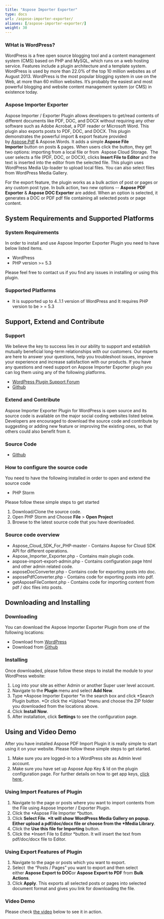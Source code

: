 ```yaml
---
title: "Aspose Importer Exporter"
type: docs
url: /aspose-importer-exporter/
aliases: [/aspose-importer-exporter/]
weight: 30
---
```


### WHat is WordPress?

WordPress is a free open source blogging tool and a content management system (CMS) based on PHP and MySQL, which runs on a web hosting service. Features include a plugin architecture and a template system. WordPress is used by more than 22.0% of the top 10 million websites as of August 2013. WordPress is the most popular blogging system in use on the Web, at more than 60 million websites. It’s probably the easiest and most powerful blogging and website content management system (or CMS) in existence today.

### Aspose Importer Exporter

Aspose Importer / Exporter Plugin allows developers to get/read contents of different documents like PDF, DOC, and DOCX without requiring any other software such as Adobe Acrobat, a PDF reader or Microsoft Word. This plugin also exports posts to PDF, DOC, and DOCX. This plugin demonstrates the powerful import & export feature provided by [Aspose.Pdf](http://www.aspose.com/pdf-component-suite.aspx) & Aspose.Words. It adds a simple **Aspose File Importer** button on posts & pages. When users click the button, they get two options: importing from a local file or from  Aspose Cloud Storage.  The user selects a file (PDF, DOC, or DOCX), clicks **Insert File to Editor** and the text is inserted into the editor from the selected file. This plugin uses WordPress Media Up-loader to upload local files. You can also select files from WordPress Media Gallery.

For the export feature, the plugin works as a bulk action of post or pages or any custom post type. In bulk action, two new options -- **Aspose PDF Exporter** & **Aspose DOC Exporter** are added. When an option is selected, it generates a DOC or PDF pdf file containing all selected posts or page content.

## System Requirements and Supported Platforms

### System Requirements

In order to install and use Aspose Importer Exporter Plugin you need to have below listed items.

- WordPress
- PHP version >= 5.3

Please feel free to contact us if you find any issues in installing or using this plugin.

### Supported Platforms

- It is supported up to 4..1.1 version of WordPress and It requires PHP version to be > = 5.3

## Support, Extend and Contribute

### Support

We believe the key to success lies in our ability to support and establish mutually beneficial long-term relationships with our customers. Our experts are here to answer your questions, help you troubleshoot issues, improve your experience and increase satisfaction with our products. If you have any questions and need support on Aspose Importer Exporter plugin you can log them using any of the following platforms.

- [WordPress Plugin Support Forum](https://wordpress.org/support/plugin/aspose-importer-exporter)
- [Github](https://github.com/asposeforcloud/Aspose_Cloud_for_WordPress/issues)

### Extend and Contribute

Aspose Importer Exporter Plugin for WordPress is open source and its source code is available on the major social coding websites listed below. Developers are encouraged to download the source code and contribute by suggesting or adding new feature or improving the existing ones, so that others could also benefit from it.

### Source Code

- [Github](https://github.com/asposeforcloud/Aspose_Cloud_for_WordPress)

### How to configure the source code

You need to have the following installed in order to open and extend the source code

- PHP Storm

Please follow these simple steps to get started

1. Download/Clone the source code.
1. Open PHP Storm and Choose **File** > **Open Project**
1. Browse to the latest source code that you have downloaded.

### Source code overview

- Aspose_Cloud_SDK_For_PHP-master - Contains Aspose for Cloud SDK API for different operations.
- Aspose_Importer_Exporter.php - Contains main plugin code.
- aspose-import-export-admin.php - Contains configuration page html and other admin related code.
- asposeDocConverter.php - Contains code for exporting posts into doc.
- asposePdfConverter.php - Contains code for exporting posts into pdf.
- getAsposeFileContent.php - Contains code for importing content from pdf / doc files into posts.

## Downloading and Installing

### Downloading

You can download the Aspose Importer Exporter Plugin from one of the following locations:

- Download from [WordPress](https://wordpress.org/plugins/aspose-importer-exporter/)
- Download from [Github](https://github.com/asposeforcloud/Aspose_Cloud_for_WordPress/releases/tag/6.0)

### Installing

Once downloaded, please follow these steps to install the module to your WordPress website:

1. Log into your site as either Admin or another Super user level account.
1. Navigate to the **Plugin** menu and select **Add New**.
1. Type \*Aspose Importer Exporter \*in the search box and click \*Search Plugin button. \*Or click the \*Upload \*menu and choose the ZIP folder you downloaded from the locations above.
1. Click **Install Now**.
1. After installation, click **Settings** to see the configuration page.

## Using and Video Demo

After you have installed Aspose PDF Import Plugin it is really simple to start using it on your website. Please follow these simple steps to get started.

1. Make sure you are logged-in to a WordPress site as Admin level account.
1. Make sure you have set up Aspose App Key & Id on the plugin configuration page. For further details on how to get app keys, [click here ](http://www.aspose.com/docs/display/totalcloud/Creating+a+New+App+and+Getting+App+Key).

### Using Import Features of Plugin

1. Navigate to the page or posts where you want to import contents from the File using Aspose Importer / Exporter Plugin.
1. Click the \*Aspose File Importer \*button.
1. Click **Select File**. **\*It will show WordPress Media Gallery on popup. Either upload a pdf/doc/docx file or choose from the \*Media Library**.
1. Click the **Use this file for Importing** button.
1. Click the \*Insert File to Editor \*button. It will insert the text from pdf/doc/docx file to Editor.

### Using Export Features of Plugin

1. Navigate to the page or posts which you want to export.
1. Select  the “Posts / Pages” you want to export and then select either **Aspose Export to DOC**or **Aspose Export to PDF** from **Bulk Actions**.
1. Click **Apply**.
   This exports all selected posts or pages into selected document format and gives you link for downloading the file.

### Video Demo

Please check [the video](https://www.youtube.com/watch?v=Nbku98H3hqM) below to see it in action.
